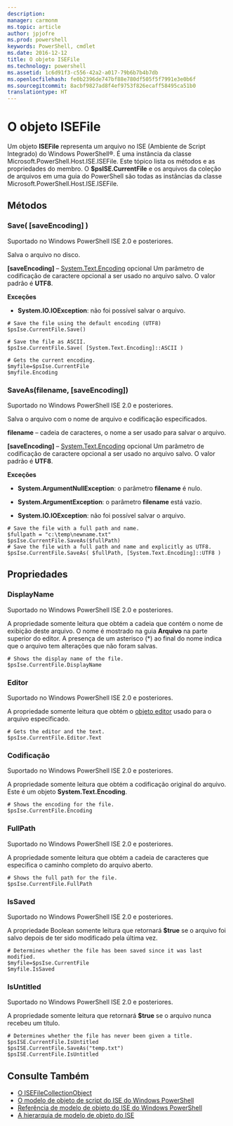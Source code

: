 ```yaml
---
description: 
manager: carmonm
ms.topic: article
author: jpjofre
ms.prod: powershell
keywords: PowerShell, cmdlet
ms.date: 2016-12-12
title: O objeto ISEFile
ms.technology: powershell
ms.assetid: 1c6d91f3-c556-42a2-a017-79b6b7b4b7db
ms.openlocfilehash: fe0b2396de747bf88e780df505f5f7991e3e0b6f
ms.sourcegitcommit: 8acbf9827ad8f4ef9753f826ecaff58495ca51b0
translationtype: HT
---
```

# <a name="the-isefile-object"></a>O objeto ISEFile
  Um objeto **ISEFile** representa um arquivo no ISE (Ambiente de Script Integrado) do Windows PowerShell®. É uma instância da classe Microsoft.PowerShell.Host.ISE.ISEFile. Este tópico lista os métodos e as propriedades do membro. O **$psISE.CurrentFile** e os arquivos da coleção de arquivos em uma guia do PowerShell são todas as instâncias da classe Microsoft.PowerShell.Host.ISE.ISEFile.

## <a name="methods"></a>Métodos

###  <a name="a-namesave-overridea-save-saveencoding-"></a><a name="save-override"></a> Save\( \[saveEncoding\] \)
  Suportado no Windows PowerShell ISE 2.0 e posteriores. 

 Salva o arquivo no disco.

 **\[saveEncoding\]** – [System.Text.Encoding](http://msdn.microsoft.com/library/system.text.encoding.aspx) opcional
 Um parâmetro de codificação de caractere opcional a ser usado no arquivo salvo. O valor padrão é **UTF8**.

 **Exceções**
 -   **System.IO.IOException**: não foi possível salvar o arquivo.

```
# Save the file using the default encoding (UTF8)
$psIse.CurrentFile.Save()

# Save the file as ASCII.
$psIse.CurrentFile.Save( [System.Text.Encoding]::ASCII )

# Gets the current encoding.
$myfile=$psIse.CurrentFile
$myfile.Encoding

```

###  <a name="a-namesaveasa-saveasfilename-saveencoding"></a><a name="saveas"></a> SaveAs\(filename, \[saveEncoding\]\)
  Suportado no Windows PowerShell ISE 2.0 e posteriores. 

 Salva o arquivo com o nome de arquivo e codificação especificados.

 **filename** – cadeia de caracteres, o nome a ser usado para salvar o arquivo.

 **\[saveEncoding\]** – [System.Text.Encoding](http://msdn.microsoft.com/library/system.text.encoding.aspx) opcional
 Um parâmetro de codificação de caractere opcional a ser usado no arquivo salvo. O valor padrão é **UTF8**.

 **Exceções**
 -   **System.ArgumentNullException**: o parâmetro **filename** é nulo.

-   **System.ArgumentException**: o parâmetro **filename** está vazio.

-   **System.IO.IOException**: não foi possível salvar o arquivo.

```
# Save the file with a full path and name. 
$fullpath = "c:\temp\newname.txt"
$psIse.CurrentFile.SaveAs($fullPath) 
# Save the file with a full path and name and explicitly as UTF8. 
$psIse.CurrentFile.SaveAs( $fullPath, [System.Text.Encoding]::UTF8 )

```

## <a name="properties"></a>Propriedades

###  <a name="a-namedisplaynamea-displayname"></a><a name="Displayname"></a> DisplayName
  Suportado no Windows PowerShell ISE 2.0 e posteriores. 

 A propriedade somente leitura que obtém a cadeia que contém o nome de exibição deste arquivo. O nome é mostrado na guia **Arquivo** na parte superior do editor. A presença de um asterisco \(\*\) ao final do nome indica que o arquivo tem alterações que não foram salvas.

```
# Shows the display name of the file.
$psIse.CurrentFile.DisplayName

```

###  <a name="a-nameeditora-editor"></a><a name="Editor"></a> Editor
  Suportado no Windows PowerShell ISE 2.0 e posteriores. 

 A propriedade somente leitura que obtém o [objeto editor](The-ISEEditor-Object.md) usado para o arquivo especificado.

```
# Gets the editor and the text.
$psIse.CurrentFile.Editor.Text

```

###  <a name="a-nameencodinga-encoding"></a><a name="Encoding"></a> Codificação
  Suportado no Windows PowerShell ISE 2.0 e posteriores. 

 A propriedade somente leitura que obtém a codificação original do arquivo. Este é um objeto **System.Text.Encoding**.

```
# Shows the encoding for the file. 
$psIse.CurrentFile.Encoding

```

###  <a name="a-namefullpatha-fullpath"></a><a name="FullPath"></a> FullPath
  Suportado no Windows PowerShell ISE 2.0 e posteriores. 

 A propriedade somente leitura que obtém a cadeia de caracteres que especifica o caminho completo do arquivo aberto.

```
# Shows the full path for the file. 
$psIse.CurrentFile.FullPath

```

###  <a name="a-nameissaveda-issaved"></a><a name="IsSaved"></a> IsSaved
  Suportado no Windows PowerShell ISE 2.0 e posteriores. 

 A propriedade Boolean somente leitura que retornará **$true** se o arquivo foi salvo depois de ter sido modificado pela última vez.

```
# Determines whether the file has been saved since it was last modified.
$myfile=$psIse.CurrentFile
$myfile.IsSaved

```

###  <a name="a-nameisuntitleda-isuntitled"></a><a name="IsUntitled"></a> IsUntitled
  Suportado no Windows PowerShell ISE 2.0 e posteriores. 

 A propriedade somente leitura que retornará **$true** se o arquivo nunca recebeu um título.

```
# Determines whether the file has never been given a title.
$psISE.CurrentFile.IsUntitled
$psISE.CurrentFile.SaveAs("temp.txt")
$psISE.CurrentFile.IsUntitled

```

## <a name="see-also"></a>Consulte Também
- [O ISEFileCollectionObject](The-ISEFileCollection-Object.md) 
- [O modelo de objeto de script do ISE do Windows PowerShell](The-Windows-PowerShell-ISE-Scripting-Object-Model.md) 
- [Referência de modelo de objeto do ISE do Windows PowerShell](Windows-PowerShell-ISE-Object-Model-Reference.md) 
- [A hierarquia de modelo de objeto do ISE](The-ISE-Object-Model-Hierarchy.md)

  
